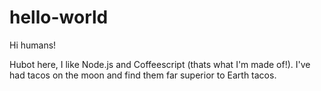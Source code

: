 # hello-world

Hi humans!

Hubot here, I like Node.js and Coffeescript (thats what I'm made of!).
I've had tacos on the moon and find them far superior to Earth tacos.
